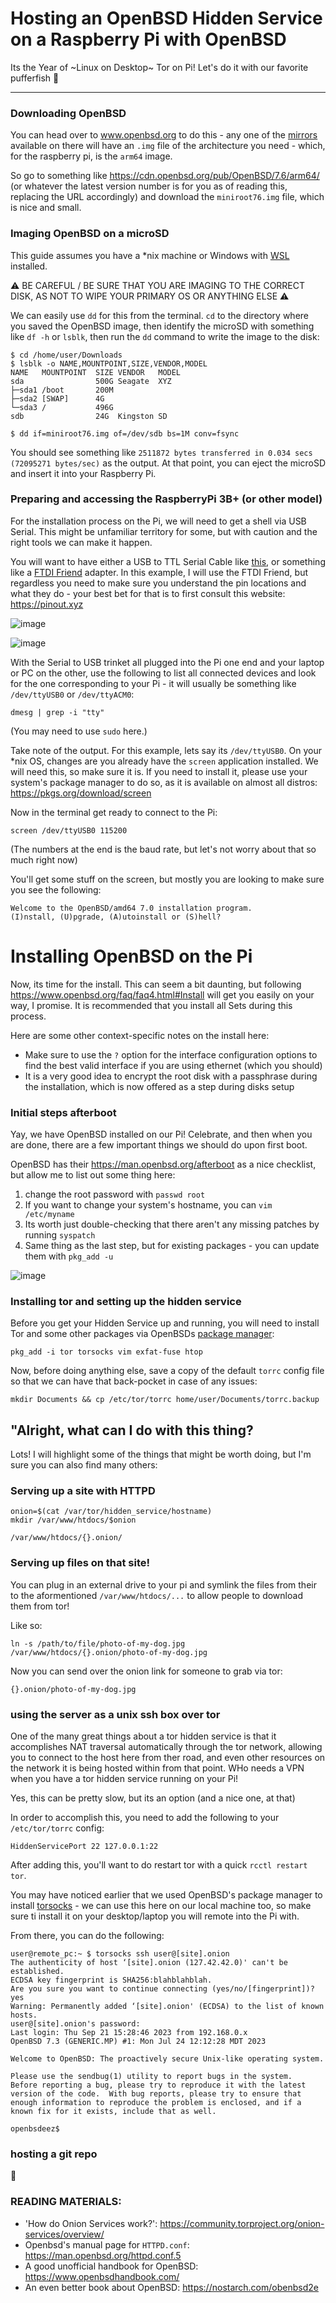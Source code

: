 # Hosting an OpenBSD Hidden Service on a Raspberry Pi with OpenBSD

Its the Year of ~Linux on Desktop~ Tor on Pi! Let's do it with our favorite pufferfish 🐡

---

### Downloading OpenBSD

You can head over to www.openbsd.org to do this - any one of the [mirrors](https://www.openbsd.org/ftp.html) available on there will have an `.img` file of the architecture you need - which, for the raspberry pi, is the `arm64` image.

So go to something like https://cdn.openbsd.org/pub/OpenBSD/7.6/arm64/ (or whatever the latest version number is for you as of reading this, replacing the URL accordingly) and download the `miniroot76.img` file, which is nice and small.

### Imaging OpenBSD on a microSD

This guide assumes you have a *nix machine or Windows with [WSL](https://learn.microsoft.com/en-us/windows/wsl/install) installed.

⚠️ BE CAREFUL / BE SURE THAT YOU ARE IMAGING TO THE CORRECT DISK, AS NOT TO WIPE YOUR PRIMARY OS OR ANYTHING ELSE ⚠️

We can easily use `dd` for this from the terminal. `cd` to the directory where you saved the OpenBSD image, then identify the microSD with something like `df -h` or `lsblk`, then run the `dd` command to write the image to the disk:

```console
$ cd /home/user/Downloads
$ lsblk -o NAME,MOUNTPOINT,SIZE,VENDOR,MODEL
NAME   MOUNTPOINT  SIZE VENDOR   MODEL
sda                500G Seagate  XYZ
├─sda1 /boot       200M 
├─sda2 [SWAP]      4G 
└─sda3 /           496G
sdb                24G  Kingston SD

$ dd if=miniroot76.img of=/dev/sdb bs=1M conv=fsync
```

You should see something like `2511872 bytes transferred in 0.034 secs (72095271 bytes/sec)` as the output. At that point, you can eject the microSD and insert it into your Raspberry Pi.

###  Preparing and accessing the RaspberryPi 3B+ (or other model)

For the installation process on the Pi, we will need to get a shell via USB Serial. This might be unfamiliar territory for some, but with caution and the right tools we can make it happen.

You will want to have either a USB to TTL Serial Cable like [this](https://www.adafruit.com/product/954), or something like a [FTDI Friend](https://learn.adafruit.com/ftdi-friend/overview) adapter. In this example, I will use the FTDI Friend, but regardless you need to make sure you understand the pin locations and what they do - your best bet for that is to first consult this website: https://pinout.xyz

![image](https://github.com/RooneyMcNibNug/OpenBSD-pi-tor-hidden-service/assets/17930955/c18c2a11-c45f-4891-a3f5-df0176eac462)

![image](https://github.com/RooneyMcNibNug/OpenBSD-pi-tor-hidden-service/assets/17930955/784921c3-a03a-4f4d-997c-142932fe5095)

With the Serial to USB trinket all plugged into the Pi one end and your laptop or PC on the other, use the following to list all connected devices and look for the one corresponding to your Pi - it will usually be something like `/dev/ttyUSB0` or `/dev/ttyACM0`:

```
dmesg | grep -i "tty"
```

(You may need to use `sudo` here.)

Take note of the output. For this example, lets say its `/dev/ttyUSB0`. On your *nix OS, changes are you already have the `screen` application installed. We will need this, so make sure it is. If you need to install it, please use your system's package manager to do so, as it is available on almost all distros: https://pkgs.org/download/screen

Now in the terminal get ready to connect to the Pi:

```
screen /dev/ttyUSB0 115200
```

(The numbers at the end is the baud rate, but let's not worry about that so much right now)

You'll get some stuff on the screen, but mostly you are looking to make sure you see the following:

```
Welcome to the OpenBSD/amd64 7.0 installation program.
(I)nstall, (U)pgrade, (A)utoinstall or (S)hell?
```
# Installing OpenBSD on the Pi

Now, its time for the install. This can seem a bit daunting, but following https://www.openbsd.org/faq/faq4.html#Install will get you easily on your way, I promise. It is recommended that you install all Sets during this process.

Here are some other context-specific notes on the install here:

- Make sure to use the `?` option for the interface configuration options to find the best valid interface if you are using ethernet (which you should)
- It is a very good idea to encrypt the root disk with a passphrase during the installation, which is now offered as a step during disks setup

### Initial steps afterboot

Yay, we have OpenBSD installed on our Pi! Celebrate, and then when you are done, there are a few important things we should do upon first boot.

OpenBSD has their https://man.openbsd.org/afterboot as a nice checklist, but allow me to list out some thing here:

1. change the root password with `passwd root`
2. If you want to change your system's hostname, you can  `vim /etc/myname`
3. Its worth just double-checking that there aren't any missing patches by running `syspatch`
4. Same thing as the last step, but for existing packages - you can update them with `pkg_add -u`

![image](https://github.com/RooneyMcNibNug/OpenBSD-pi-tor-hidden-service/assets/17930955/8a074641-deec-4b59-963a-0ed037308671)


### Installing tor and setting up the hidden service

Before you get your Hidden Service up and running, you will need to install Tor and some other packages via OpenBSDs [package manager](https://www.openbsd.org/faq/faq15.html):

```
pkg_add -i tor torsocks vim exfat-fuse htop
```

Now, before doing anything else, save a copy of the default `torrc` config file so that we can have that back-pocket in case of any issues:

```
mkdir Documents && cp /etc/tor/torrc home/user/Documents/torrc.backup
```

## "Alright, what can I do with this thing?

Lots! I will highlight some of the things that might be worth doing, but I'm sure you can also find many others:

### Serving up a site with HTTPD
```
onion=$(cat /var/tor/hidden_service/hostname)
mkdir /var/www/htdocs/$onion
```

```
/var/www/htdocs/{}.onion/
```
### Serving up files on that site!
You can plug in an external drive to your pi and symlink the files from their to the aformentioned `/var/www/htdocs/...` to allow people to download them from tor!

Like so:

```console
ln -s /path/to/file/photo-of-my-dog.jpg /var/www/htdocs/{}.onion/photo-of-my-dog.jpg
```

Now you can send over the onion link for someone to grab via tor:

```
{}.onion/photo-of-my-dog.jpg
```

### using the server as a unix ssh box over tor

One of the many great things about a tor hidden service is that it accomplishes NAT traversal automatically through the tor network, allowing you to connect to the host here from ther road, and even other resources on the network it is being hosted within from that point. WHo needs a VPN when you have a tor hidden service running on your Pi!

Yes, this can be pretty slow, but its an option (and a nice one, at that)

In order to accomplish this, you need to add the following to your `/etc/tor/torrc` config:


```
HiddenServicePort 22 127.0.0.1:22
```

After adding this, you'll want to do restart tor with a quick `rcctl restart tor`.

You may have noticed earlier that we used OpenBSD's package manager to install [torsocks](https://gitlab.torproject.org/tpo/core/torsocks/) - we can use this here on our local machine too, so make sure ti install it on your desktop/laptop you will remote into the Pi with. 

From there, you can do the following:

```console
user@remote_pc:~ $ torsocks ssh user@[site].onion
The authenticity of host ‘[site].onion (127.42.42.0)' can't be established.
ECDSA key fingerprint is SHA256:blahblahblah.
Are you sure you want to continue connecting (yes/no/[fingerprint])? yes
Warning: Permanently added ‘[site].onion' (ECDSA) to the list of known hosts.
user@[site].onion's password:
Last login: Thu Sep 21 15:28:46 2023 from 192.168.0.x
OpenBSD 7.3 (GENERIC.MP) #1: Mon Jul 24 12:12:28 MDT 2023

Welcome to OpenBSD: The proactively secure Unix-like operating system.

Please use the sendbug(1) utility to report bugs in the system.
Before reporting a bug, please try to reproduce it with the latest
version of the code.  With bug reports, please try to ensure that
enough information to reproduce the problem is enclosed, and if a
known fix for it exists, include that as well.

openbsdeez$
```

### hosting a git repo

🚧

### READING MATERIALS:

- 'How do Onion Services work?': https://community.torproject.org/onion-services/overview/
- Openbsd's manual page for `HTTPD.conf`: https://man.openbsd.org/httpd.conf.5
- A good unofficial handbook for OpenBSD: https://www.openbsdhandbook.com/
- An even better book about OpenBSD: https://nostarch.com/obenbsd2e
